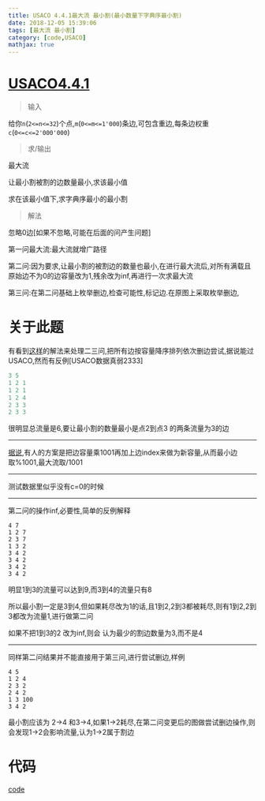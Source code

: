 ```yaml
---
title: USACO 4.4.1最大流 最小割(最小数量下字典序最小割)
date: 2018-12-05 15:39:06
tags: [最大流 最小割]
category: [code,USACO]
mathjax: true
---
```


# [USACO4.4.1](http://train.usaco.org/usacoprob2?a=1dvqL35PdJZ&S=milk6)

> 输入

给你`n`(`2<=n<=32`)个点,`m`(`0<=m<=1'000`)条边,可包含重边,每条边权重`c`(`0<=c<=2'000'000`)

> 求/输出

最大流

让最小割被割的边数量最小,求该最小值

求在该最小值下,求字典序最小的最小割

> 解法

忽略0边[如果不忽略,可能在后面的问产生问题]

第一问最大流:最大流就增广路径

第二问:因为要求,让最小割的被割边的数量也最小,在进行最大流后,对所有满载且原始边不为0的边容量改为1,残余改为inf,再进行一次求最大流

第三问:在第二问基础上枚举删边,检查可能性,标记边.在原图上采取枚举删边,

# 关于此题

有看到[这样](https://github.com/perfect28/USACO/blob/a6d3ebbb0f9a31c58383bdb03bb62c436f3990c8/4.4/milk6/main.cpp)的解法来处理二三问,把所有边按容量降序排列依次删边尝试,据说能过USACO,然而有反例[USACO数据真弱2333]

```c++
3 5
1 2 1
1 2 1
1 2 4
2 3 3
2 3 3
```

很明显总流量是6,要让最小割的数量最小是点2到点3 的两条流量为3的边

---

[据说](http://train.usaco.org/usacoanal2?a=1dvqL35PdJZ&S=milk6),有人的方案是把边容量乘1001再加上边index来做为新容量,从而最小边取%1001,最大流取/1001

---

测试数据里似乎没有c=0的时候

---

第二问的操作inf,必要性,简单的反例解释

```
4 7
1 2 7
2 3 7
1 3 2
3 4 2
3 4 2
3 4 2
3 4 2
```

明显1到3的流量可以达到9,而3到4的流量只有8

所以最小割一定是3到4,但如果耗尽改为1的话,且1到2,2到3都被耗尽,则有1到2,2到3都改为流量1,进行做第二问

如果不把1到3的2 改为inf,则会 认为最少的割边数量为3,而不是4

---

同样第二问结果并不能直接用于第三问,进行尝试删边,样例

```
4 5
1 2 4
2 3 2
2 4 2
1 3 100
3 4 2
```

最小割应该为 2->4 和3->4,如果1->2耗尽,在第二问变更后的图做尝试删边操作,则会发现1->2会影响流量,认为1->2属于割边

# 代码

[code](https://github.com/CroMarmot/MyOICode/blob/master/USACO/Section4/4.4_Pollutant_Control.cpp)

